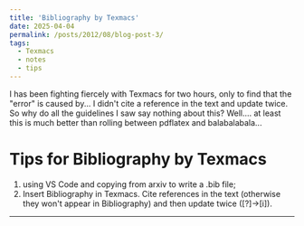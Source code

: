 ```yaml
---
title: 'Bibliography by Texmacs'
date: 2025-04-04
permalink: /posts/2012/08/blog-post-3/
tags:
  - Texmacs
  - notes
  - tips
---
```


I has been fighting fiercely with Texmacs for two hours, only to find that the "error" is caused by... I didn't cite a reference in the text and update twice. So why do all the guidelines I saw say nothing about this? Well.... at least this is much better than rolling between pdflatex and balabalabala...

Tips for Bibliography by Texmacs
======
1. using VS Code and copying from arxiv to write a .bib file; 
2. Insert Bibliography in Texmacs. Cite references in the text (otherwise they won't appear in Bibliography) and then update twice ([?]->[i]).
---

